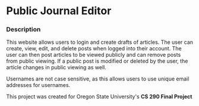 # Public Journal Editor

### Description
This website allows users to login and create drafts of articles. The user can create, view, edit, and delete posts when logged
into their account. The user can then post articles to be viewed publicly and can remove posts from public viewing. If a public
post is modified or deleted by the user, the article changes in public viewing as well.

Usernames are not case sensitive, as this allows users to use unique email addresses for usernames.

This project was created for Oregon State University's **CS 290 Final Project**
